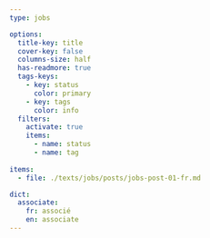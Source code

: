 ```yaml
---
type: jobs

options:
  title-key: title
  cover-key: false
  columns-size: half
  has-readmore: true
  tags-keys: 
    - key: status
      color: primary
    - key: tags
      color: info
  filters: 
    activate: true
    items: 
      - name: status
      - name: tag
    
items:
  - file: ./texts/jobs/posts/jobs-post-01-fr.md

dict:
  associate:
    fr: associé
    en: associate
---
```


